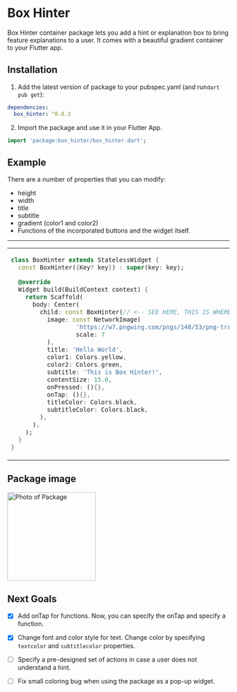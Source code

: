 
# Box Hinter

Box Hinter container package lets you add a hint or explanation box to bring feature explanations to a user. It comes with a beautiful gradient container to your Flutter app.

## Installation

1. Add the latest version of package to your pubspec.yaml (and run`dart pub get`):
```yaml
dependencies:
  box_hinter: ^0.0.3
```
2. Import the package and use it in your Flutter App.
```dart
import 'package:box_hinter/box_hinter.dart';
```

## Example
There are a number of properties that you can modify:

- height
- width
- title
- subtitle
- gradient (color1 and color2)
- Functions of the incorporated buttons and the widget itself.

<hr>

<table>
<tr>
<td>

```dart
class BoxHinter extends StatelessWidget {
  const BoxHinter({Key? key}) : super(key: key);

  @override
  Widget build(BuildContext context) {
    return Scaffold(
      body: Center(
        child: const BoxHinter(// <-- SEE HERE, THIS IS WHERE WE USE OUR BOX HINTER
          image: const NetworkImage(
                  'https://w7.pngwing.com/pngs/148/53/png-transparent-call-centre-customer-service-graphics-callcenteragent-call-center-man-comics-child-face.png',
                  scale: 7
          ),
          title: 'Hello World',
          color1: Colors.yellow,
          color2: Colors.green,
          subtitle: 'This is Box Hinter!',
          contentSize: 15.0,
          onPressed: (){},
          onTap: (){},
          titleColor: Colors.black,
          subtitleColor: Colors.black,
        ),
      ),
    );
  }
}
```

</td>
</tr>
</table>

## Package image

<img  src="https://raw.githubusercontent.com/RobertronS/box_hinter/master/package_photos/box_hinter.png"  alt="Photo of Package" style="width: 200px; height: auto;">

## Next Goals

- [x] Add onTap for functions.
  Now, you can specify the onTap and specify a function.

- [x] Change font and color style for text.
  Change color by specifying `textcolor` and `subtitlecolor` properties.

- [ ] Specify a pre-designed set of actions in case a user does not understand a hint.

- [ ] Fix small coloring bug when using the package as a pop-up widget. 
